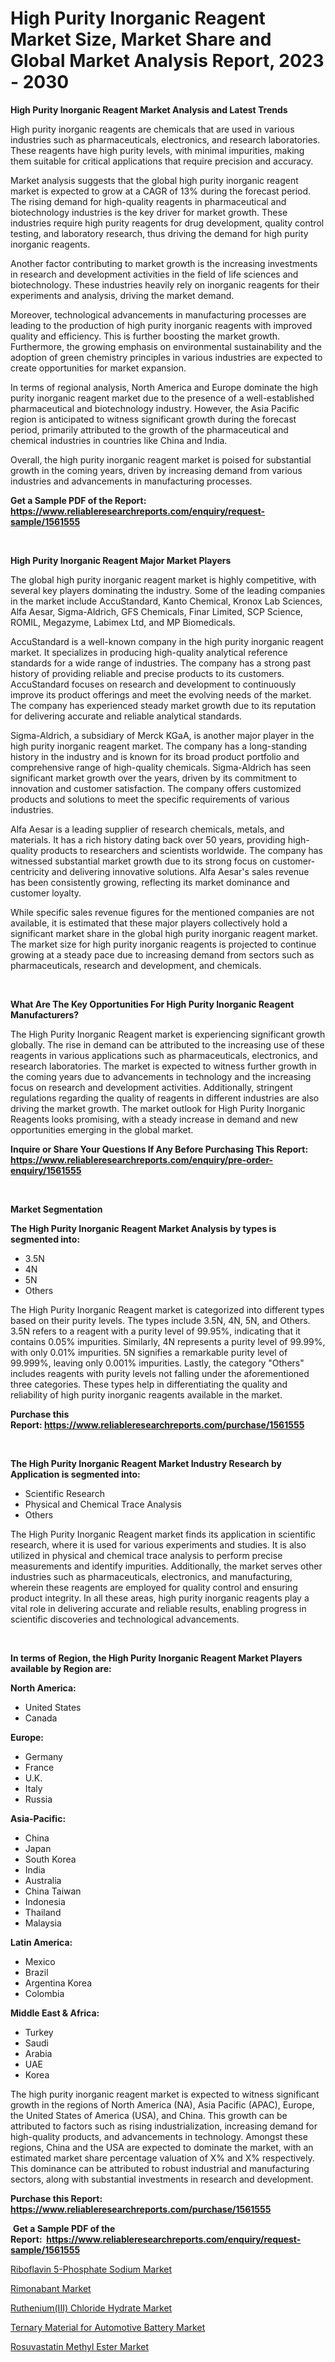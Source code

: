 <p><h1>High Purity Inorganic Reagent Market Size, Market Share and Global Market Analysis Report, 2023 - 2030</h1></p><p><strong>High Purity Inorganic Reagent Market Analysis and Latest Trends</strong></p>
<p><p>High purity inorganic reagents are chemicals that are used in various industries such as pharmaceuticals, electronics, and research laboratories. These reagents have high purity levels, with minimal impurities, making them suitable for critical applications that require precision and accuracy.</p><p>Market analysis suggests that the global high purity inorganic reagent market is expected to grow at a CAGR of 13% during the forecast period. The rising demand for high-quality reagents in pharmaceutical and biotechnology industries is the key driver for market growth. These industries require high purity reagents for drug development, quality control testing, and laboratory research, thus driving the demand for high purity inorganic reagents.</p><p>Another factor contributing to market growth is the increasing investments in research and development activities in the field of life sciences and biotechnology. These industries heavily rely on inorganic reagents for their experiments and analysis, driving the market demand.</p><p>Moreover, technological advancements in manufacturing processes are leading to the production of high purity inorganic reagents with improved quality and efficiency. This is further boosting the market growth. Furthermore, the growing emphasis on environmental sustainability and the adoption of green chemistry principles in various industries are expected to create opportunities for market expansion.</p><p>In terms of regional analysis, North America and Europe dominate the high purity inorganic reagent market due to the presence of a well-established pharmaceutical and biotechnology industry. However, the Asia Pacific region is anticipated to witness significant growth during the forecast period, primarily attributed to the growth of the pharmaceutical and chemical industries in countries like China and India.</p><p>Overall, the high purity inorganic reagent market is poised for substantial growth in the coming years, driven by increasing demand from various industries and advancements in manufacturing processes.</p></p>
<p><strong>Get a Sample PDF of the Report:&nbsp; <a href="https://www.reliableresearchreports.com/enquiry/request-sample/1561555">https://www.reliableresearchreports.com/enquiry/request-sample/1561555</a></strong></p>
<p>&nbsp;</p>
<p><strong>High Purity Inorganic Reagent Major Market Players</strong></p>
<p><p>The global high purity inorganic reagent market is highly competitive, with several key players dominating the industry. Some of the leading companies in the market include AccuStandard, Kanto Chemical, Kronox Lab Sciences, Alfa Aesar, Sigma-Aldrich, GFS Chemicals, Finar Limited, SCP Science, ROMIL, Megazyme, Labimex Ltd, and MP Biomedicals.</p><p>AccuStandard is a well-known company in the high purity inorganic reagent market. It specializes in producing high-quality analytical reference standards for a wide range of industries. The company has a strong past history of providing reliable and precise products to its customers. AccuStandard focuses on research and development to continuously improve its product offerings and meet the evolving needs of the market. The company has experienced steady market growth due to its reputation for delivering accurate and reliable analytical standards. </p><p>Sigma-Aldrich, a subsidiary of Merck KGaA, is another major player in the high purity inorganic reagent market. The company has a long-standing history in the industry and is known for its broad product portfolio and comprehensive range of high-quality chemicals. Sigma-Aldrich has seen significant market growth over the years, driven by its commitment to innovation and customer satisfaction. The company offers customized products and solutions to meet the specific requirements of various industries.</p><p>Alfa Aesar is a leading supplier of research chemicals, metals, and materials. It has a rich history dating back over 50 years, providing high-quality products to researchers and scientists worldwide. The company has witnessed substantial market growth due to its strong focus on customer-centricity and delivering innovative solutions. Alfa Aesar's sales revenue has been consistently growing, reflecting its market dominance and customer loyalty.</p><p>While specific sales revenue figures for the mentioned companies are not available, it is estimated that these major players collectively hold a significant market share in the global high purity inorganic reagent market. The market size for high purity inorganic reagents is projected to continue growing at a steady pace due to increasing demand from sectors such as pharmaceuticals, research and development, and chemicals.</p></p>
<p>&nbsp;</p>
<p><strong>What Are The Key Opportunities For High Purity Inorganic Reagent Manufacturers?</strong></p>
<p><p>The High Purity Inorganic Reagent market is experiencing significant growth globally. The rise in demand can be attributed to the increasing use of these reagents in various applications such as pharmaceuticals, electronics, and research laboratories. The market is expected to witness further growth in the coming years due to advancements in technology and the increasing focus on research and development activities. Additionally, stringent regulations regarding the quality of reagents in different industries are also driving the market growth. The market outlook for High Purity Inorganic Reagents looks promising, with a steady increase in demand and new opportunities emerging in the global market.</p></p>
<p><strong>Inquire or Share Your Questions If Any Before Purchasing This Report: <a href="https://www.reliableresearchreports.com/enquiry/pre-order-enquiry/1561555">https://www.reliableresearchreports.com/enquiry/pre-order-enquiry/1561555</a></strong></p>
<p>&nbsp;</p>
<p><strong>Market Segmentation</strong></p>
<p><strong>The High Purity Inorganic Reagent Market Analysis by types is segmented into:</strong></p>
<p><ul><li>3.5N</li><li>4N</li><li>5N</li><li>Others</li></ul></p>
<p><p>The High Purity Inorganic Reagent market is categorized into different types based on their purity levels. The types include 3.5N, 4N, 5N, and Others. 3.5N refers to a reagent with a purity level of 99.95%, indicating that it contains 0.05% impurities. Similarly, 4N represents a purity level of 99.99%, with only 0.01% impurities. 5N signifies a remarkable purity level of 99.999%, leaving only 0.001% impurities. Lastly, the category "Others" includes reagents with purity levels not falling under the aforementioned three categories. These types help in differentiating the quality and reliability of high purity inorganic reagents available in the market.</p></p>
<p><strong>Purchase this Report:&nbsp;<a href="https://www.reliableresearchreports.com/purchase/1561555">https://www.reliableresearchreports.com/purchase/1561555</a></strong></p>
<p>&nbsp;</p>
<p><strong>The High Purity Inorganic Reagent Market Industry Research by Application is segmented into:</strong></p>
<p><ul><li>Scientific Research</li><li>Physical and Chemical Trace Analysis</li><li>Others</li></ul></p>
<p><p>The High Purity Inorganic Reagent market finds its application in scientific research, where it is used for various experiments and studies. It is also utilized in physical and chemical trace analysis to perform precise measurements and identify impurities. Additionally, the market serves other industries such as pharmaceuticals, electronics, and manufacturing, wherein these reagents are employed for quality control and ensuring product integrity. In all these areas, high purity inorganic reagents play a vital role in delivering accurate and reliable results, enabling progress in scientific discoveries and technological advancements.</p></p>
<p>&nbsp;</p>
<p><strong>In terms of Region, the High Purity Inorganic Reagent Market Players available by Region are:</strong></p>
<p>
    <p> <strong> North America: </strong>
        <ul>
            <li>United States</li>
            <li>Canada</li>
        </ul>
        </p> 
    <p> <strong> Europe: </strong>
        <ul>
            <li>Germany</li>
            <li>France</li>
            <li>U.K.</li>
            <li>Italy</li>
            <li>Russia</li>
        </ul>
        </p> 
    <p> <strong> Asia-Pacific: </strong>
        <ul>
            <li>China</li>
            <li>Japan</li>
            <li>South Korea</li>
            <li>India</li>
            <li>Australia</li>
            <li>China Taiwan</li>
            <li>Indonesia</li>
            <li>Thailand</li>
            <li>Malaysia</li>
        </ul>
        </p> 
    <p> <strong> Latin America: </strong>
        <ul>
            <li>Mexico</li>
            <li>Brazil</li>
            <li>Argentina Korea</li>
            <li>Colombia</li>
        </ul>
        </p> 
    <p> <strong> Middle East & Africa: </strong>
        <ul>
            <li>Turkey</li>
            <li>Saudi</li>
            <li>Arabia</li>
            <li>UAE</li>
            <li>Korea</li>
        </ul>
    </p>
    </p>
<p><p>The high purity inorganic reagent market is expected to witness significant growth in the regions of North America (NA), Asia Pacific (APAC), Europe, the United States of America (USA), and China. This growth can be attributed to factors such as rising industrialization, increasing demand for high-quality products, and advancements in technology. Amongst these regions, China and the USA are expected to dominate the market, with an estimated market share percentage valuation of X% and X% respectively. This dominance can be attributed to robust industrial and manufacturing sectors, along with substantial investments in research and development.</p></p>
<p><strong>Purchase this Report: <a href="https://www.reliableresearchreports.com/purchase/1561555">https://www.reliableresearchreports.com/purchase/1561555</a></strong></p>
<p>&nbsp;<strong>Get a Sample PDF of the Report:&nbsp;&nbsp;<a href="https://www.reliableresearchreports.com/enquiry/request-sample/1561555">https://www.reliableresearchreports.com/enquiry/request-sample/1561555</a></strong></p>
<p><strong></strong></p>
<p><p><a href="https://github.com/luckyshygirl/Market-Research-Report-List-2/blob/main/riboflavin-5-phosphate-sodium-market.md">Riboflavin 5-Phosphate Sodium Market</a></p><p><a href="https://github.com/gdfhhhj/Market-Research-Report-List-2/blob/main/rimonabant-market.md">Rimonabant Market</a></p><p><a href="https://github.com/ruslanpoljakovrd177/Market-Research-Report-List-1/blob/main/rutheniumiii-chloride-hydrate-market.md">Ruthenium(III) Chloride Hydrate Market</a></p><p><a href="https://github.com/grishafomin4852/Market-Research-Report-List-1/blob/main/ternary-material-for-automotive-battery-market.md">Ternary Material for Automotive Battery Market</a></p><p><a href="https://github.com/gulaimolin/Market-Research-Report-List-1/blob/main/rosuvastatin-methyl-ester-market.md">Rosuvastatin Methyl Ester Market</a></p></p>